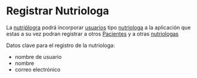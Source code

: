 # Registrar Nutriologa

La [nutriṕlogra](nutriologa.md) podrá incorporar
[usuarios](usuario.md) tipo [nutriologa](nutriologa.md) a la aplicación que estas a su vez podran registrar a otros [Pacientes](paciente.md) y a otras [nutriologas](nutriologa.md)

Datos clave para el registro de la nutriologa:

- nombre de usuario
- nombre
- correo electrónico